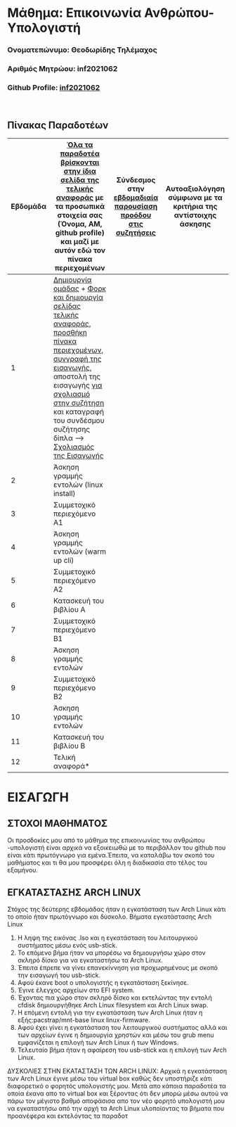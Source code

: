 # Μάθημα: Επικοινωνία Ανθρώπου-Υπολογιστή

### Ονοματεπώνυμο: Θεοδωρίδης Τηλέμαχος
### Αριθμός Μητρώου: inf2021062
### Github Profile: [inf2021062](https://github.com/inf2021062)
<br />

## Πίνακας Παραδοτέων
| Εβδομάδα | [Όλα τα παραδοτέα βρίσκονται στην ίδια σελίδα της τελικής αναφοράς](https://courses-ionio.github.io/help/deliverables/) με τα προσωπικά στοιχεία σας (Όνομα, ΑΜ, github profile) και μαζί με αυτόν εδώ τον πίνακα περιεχομένων | Σύνδεσμος στην [εβδομαδιαία παρουσίαση προόδου στις συζητήσεις](https://github.com/courses-ionio/help/discussions/categories/show-and-tell) | Αυτοαξιολόγηση σύμφωνα με τα κριτήρια της αντίστοιχης άσκησης |
| --- | --- | --- | --- |
| 1 |  [Δημιουργία ομάδας](https://github.com/courses-ionio/hci/discussions/1794) + [Φορκ και δημιουργία σελίδας τελικής αναφοράς](https://courses-ionio.github.io/help/guide/), [προσθήκη πίνακα περιεχομένων](https://raw.githubusercontent.com/courses-ionio/hci/master/README.md), [συγγραφή της εισαγωγής](https://courses-ionio.github.io/help/intro/), αποστολή της εισαγωγής [για σχολιασμό στην συζήτηση](https://github.com/courses-ionio/help/discussions/categories/show-and-tell) και καταγραφή του συνδέσμου συζήτησης δίπλα --> [Σχολιασμός της Εισαγωγής](https://github.com/courses-ionio/help/discussions/827) | | |
| 2 | Άσκηση γραμμής εντολών (linux install) | | |
| 3 | Συμμετοχικό περιεχόμενο A1 | | |
| 4 | Άσκηση γραμμής εντολών (warm up cli) | | |
| 5 | Συμμετοχικό περιεχόμενο A2 | | |
| 6 | Κατασκευή του βιβλίου Α | | |
| 7 | Συμμετοχικό περιεχόμενο B1 | | |
| 8 | Άσκηση γραμμής εντολών | | |
| 9 | Συμμετοχικό περιεχόμενο B2 | | |
| 10 | Άσκηση γραμμής εντολών | | |
| 11 | Κατασκευή του βιβλίου Β | | |
| 12 | Τελική αναφορά* | | |

# ΕΙΣΑΓΩΓΗ

## ΣΤΟΧΟΙ ΜΑΘΗΜΑΤΟΣ
Οι προσδοκίες μου από το μάθημα της επικοινωνίας του ανθρώπου -υπολογιστή είναι αρχικά να εξοικειωθώ με το περιβάλλον του github που είναι κάτι πρωτόγνωρο για εμένα.Έπειτα, να καταλάβω τον σκοπό του μαθήματος και τι θα μου προσφέρει όλη η διαδικασία στο τέλος του εξαμήνου.

##  ΕΓΚΑΤΑΣΤΑΣΗΣ ARCH LINUX
Στόχος της δεύτερης εβδομάδας ήταν η εγκατάσταση των Arch Linux κάτι το οποίο ήταν πρωτόγνωρο και δύσκολο.
Βήματα εγκατάστασης Arch Linux
1. Η ληψη της εικόνας .Iso και η εγκατάσταση του λειτουργικού συστήματος μέσω ενός usb-stick.
2. Το επόμενο βήμα ήταν να μπορέσω να δημιουργήσω χώρο στον σκληρό δίσκο για να εγκαταστήσω τα Arch Linux.
3. Έπειτα έπρεπε να γίνει επανεκίννηση για προχωρημένους με σκοπό την εισαγωγή του usb-stick.
4. Αφού έκανε boot ο υπολογιστής η εγκατάσταση ξεκίνησε.
5. Έγινε έλεγχος αρχείων στο EFI system.
6. Έχοντας πια χώρο στον σκληρό δίσκο και εκτελώντας την εντολή cfdisk δημιουργήθηκε Arch Linux filesystem και Arch Linux swap.
7. Η επόμενη εντολή για την εγκατάσταση των Arch Linux ήταν η εξής:pacstrap/mnt-base linux linux-firmware.
8. Αφού έχει γίνει η εγκατάσταση του λειτουργικού συστήματος αλλά και των αρχείων έγινε η δημιουργία χρηστών και μέσω του grub menu εμφανίζεται η επιλογή  των Arch Linux ή των Windows.
9. Τελευταίο βήμα ήταν η αφαίρεση του usb-stick και η επιλογή των Arch Linux.

ΔΥΣΚΟΛΙΕΣ ΣΤΗΝ ΕΚΑΤΑΣΤΑΣΗ ΤΩΝ ARCH LINUX:
Αρχικά η εγκατάσταση των Arch Linux έγινε μέσω του virtual box καθώς δεν υποστήριζε κάτι διαφορετικό ο φορητός υπολογιστής μου. Μετά απο κάποια παραδοτέα τα οποία έκανα απο το virtual box και ξέροντας ότι δεν μπορώ μέσω αυτού να πάρω τον μέγιστο βαθμό αποφάσισα απο τον νέο φορητό υπολογιστή μου να  εγκαταστήσω από την αρχή τα Arch Linux υλοποίοντας τα βήματα που προανέφερα και εκτελόντας τα παραδοτ

